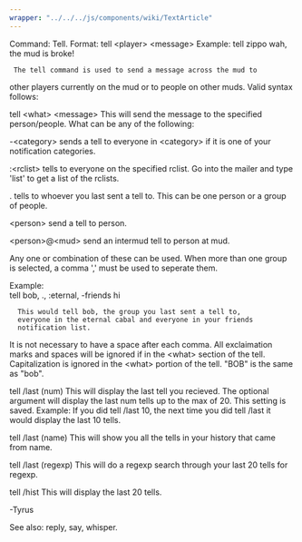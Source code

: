 ```yaml
---
wrapper: "../../../js/components/wiki/TextArticle"
---
```

Command: Tell.
Format:  tell &lt;player&gt; &lt;message&gt;
Example: tell zippo wah, the mud is broke!
 
     The tell command is used to send a message across the mud to
other players currently on the mud or to people on other muds.  Valid
syntax follows:
 
tell &lt;what&gt; &lt;message&gt;
  This will send the message to the specified person/people.
  What can be any of the following:
 
  -&lt;category&gt; sends a tell to everyone in &lt;category&gt; if it is one of
       your notification categories.
 
  :&lt;rclist&gt; tells to everyone on the specified rclist. Go into the
       mailer and type 'list' to get a list of the rclists.
 
  . tells to whoever you last sent a tell to. This can be one person
       or a group of people.
 
  &lt;person&gt; send a tell to person.
 
  &lt;person&gt;@&lt;mud&gt; send an intermud tell to person at mud.
 
  
  Any one or combination of these can be used.  When more than one
  group is selected, a comma ',' must be used to seperate them.
 
  Example:                                    
      tell bob, ., :eternal, -friends hi
   
      This would tell bob, the group you last sent a tell to,
      everyone in the eternal cabal and everyone in your friends
      notification list.
 
  It is not necessary to have a space after each comma.
  All exclaimation marks and spaces will be ignored if in the &lt;what&gt;
  section of the tell.
  Capitalization is ignored in the &lt;what&gt; portion of the tell. "BOB"
  is the same as "bob".
     
 
tell /last (num)
  This will display the last tell you recieved. The optional argument
  will display the last num tells up to the max of 20.  This setting
  is saved.  Example: If you did tell /last 10, the next time you did
  tell /last it would display the last 10 tells.

tell /last (name)
  This will show you all the tells in your history that came from
  name.

tell /last (regexp)
  This will do a regexp search through your last 20 tells for regexp.
 
tell /hist 
  This will display the last 20 tells.
  
-Tyrus


See also: reply, say, whisper.
